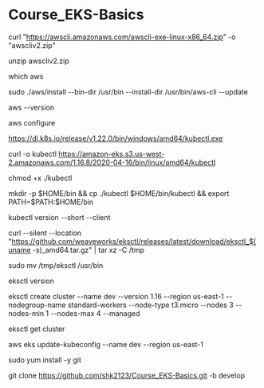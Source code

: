 # Course_EKS-Basics

curl "https://awscli.amazonaws.com/awscli-exe-linux-x86_64.zip" -o "awscliv2.zip"

unzip awscliv2.zip

which aws

sudo ./aws/install --bin-dir /usr/bin --install-dir /usr/bin/aws-cli --update

aws --version

aws configure


https://dl.k8s.io/release/v1.22.0/bin/windows/amd64/kubectl.exe


curl -o kubectl https://amazon-eks.s3.us-west-2.amazonaws.com/1.16.8/2020-04-16/bin/linux/amd64/kubectl


chmod +x ./kubectl

mkdir -p $HOME/bin && cp ./kubectl $HOME/bin/kubectl && export PATH=$PATH:$HOME/bin


kubectl version --short --client

curl --silent --location "https://github.com/weaveworks/eksctl/releases/latest/download/eksctl_$(uname -s)_amd64.tar.gz" | tar xz -C /tmp

sudo mv /tmp/eksctl /usr/bin

eksctl version

eksctl create cluster --name dev --version 1.16 --region us-east-1 --nodegroup-name standard-workers --node-type t3.micro --nodes 3 --nodes-min 1 --nodes-max 4 --managed

eksctl get cluster

aws eks update-kubeconfig --name dev --region us-east-1

sudo yum install -y git

git clone https://github.com/shk2123/Course_EKS-Basics.git -b develop

